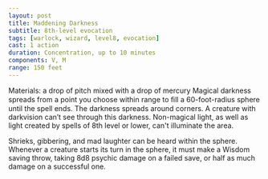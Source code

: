 ```yaml
---
layout: post
title: Maddening Darkness
subtitle: 8th-level evocation
tags: [warlock, wizard, level8, evocation]
cast: 1 action
duration: Concentration, up to 10 minutes
components: V, M
range: 150 feet
---
```

Materials: a drop of pitch mixed with a drop of mercury
Magical darkness spreads from a point you choose within range to ﬁll a 60-foot-radius sphere until the spell ends. The darkness spreads around corners. A creature with darkvision can’t see through this darkness. Non-magical light, as well as light created by spells of 8th level or lower, can't illuminate the area.

Shrieks, gibbering, and mad laughter can be heard within the sphere. Whenever a creature starts its turn in the sphere, it must make a Wisdom saving throw, taking 8d8 psychic damage on a failed save, or half as much damage on a successful one.